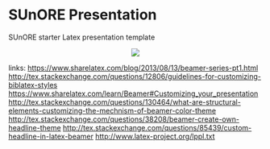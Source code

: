 SUnORE Presentation
=========================

SUnORE starter Latex presentation template

<p align="center"><img src="https://raw.githubusercontent.com/johanjvrens/stellenbosch-presentation/master/examples/example_1.png"></p>

links:
https://www.sharelatex.com/blog/2013/08/13/beamer-series-pt1.html
http://tex.stackexchange.com/questions/12806/guidelines-for-customizing-biblatex-styles
https://www.sharelatex.com/learn/Beamer#Customizing_your_presentation
http://tex.stackexchange.com/questions/130464/what-are-structural-elements-customizing-the-mechnism-of-beamer-color-theme
http://tex.stackexchange.com/questions/38208/beamer-create-own-headline-theme
http://tex.stackexchange.com/questions/85439/custom-headline-in-latex-beamer
http://www.latex-project.org/lppl.txt
